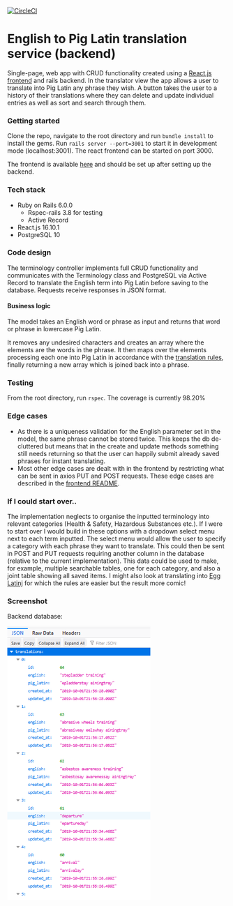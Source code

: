 [![CircleCI](https://circleci.com/gh/olliebrownlow/pig-latin-rails-backend.svg?style=shield)](https://circleci.com/gh/olliebrownlow/pig-latin-rails-backend)

# English to Pig Latin translation service (backend)

Single-page, web app with CRUD functionality created using a [React.js frontend](https://github.com/olliebrownlow/pig-latin-react-frontend) and rails backend. In the translator view the app allows a user to translate into Pig Latin any phrase they wish. A button takes the user to a history of their translations where they can delete and update individual entries as well as sort and search through them.

### Getting started

Clone the repo, navigate to the root directory and run `bundle install` to install the gems. Run `rails server --port=3001` to start it in development mode (localhost:3001). The react frontend can be started on port 3000.

The frontend is available [here](https://github.com/olliebrownlow/pig-latin-react-frontend) and should be set up after setting up the backend.

### Tech stack

- Ruby on Rails 6.0.0
  - Rspec-rails 3.8 for testing
  - Active Record
- React.js 16.10.1
- PostgreSQL 10

### Code design

The terminology controller implements full CRUD functionality and communicates with the Terminology class and PostgreSQL via Active Record to translate the English term into Pig Latin before saving to the database. Requests receive responses in JSON format.

#### Business logic

The model takes an English word or phrase as input and returns that word or phrase in lowercase Pig Latin.

It removes any undesired characters and creates an array where the elements are the words in the phrase. It then maps over the elements processing each one into Pig Latin in accordance with the [translation rules](https://en.wikipedia.org/wiki/Pig_Latin#Rules), finally returning a new array which is joined back into a phrase.

### Testing

From the root directory, run `rspec`. The coverage is currently 98.20%

### Edge cases

- As there is a uniqueness validation for the English parameter set in the model, the same phrase cannot be stored twice. This keeps the db de-cluttered but means that in the create and update methods something still needs returning so that the user can happily submit already saved phrases for instant translating.
- Most other edge cases are dealt with in the frontend by restricting what can be sent in axios PUT and POST requests. These edge cases are described in the [frontend README](https://github.com/olliebrownlow/pig-latin-react-frontend/blob/master/README.md).

### If I could start over..

The implementation neglects to organise the inputted terminology into relevant categories (Health & Safety, Hazardous Substances etc.). If I were to start over I would build in these options with a dropdown select menu next to each term inputted. The select menu would allow the user to specify a category with each phrase they want to translate. This could then be sent in POST and PUT requests requiring another column in the database (relative to the current implementation). This data could be used to make, for example, multiple searchable tables, one for each category, and also a joint table showing all saved items. I might also look at translating into [Egg Latinj](https://www.youtube.com/watch?v=5Vb98a6lUjc) for which the rules are easier but the result more comic!

### Screenshot

Backend database:

![app](./public/jsonbackenddata.PNG)
